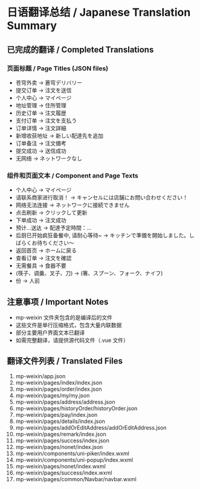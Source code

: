 # 日语翻译总结 / Japanese Translation Summary

## 已完成的翻译 / Completed Translations

### 页面标题 / Page Titles (JSON files)
- 苍穹外卖 → 蒼穹デリバリー
- 提交订单 → 注文を送信
- 个人中心 → マイページ
- 地址管理 → 住所管理
- 历史订单 → 注文履歴
- 支付订单 → 注文を支払う
- 订单详情 → 注文詳細
- 新增收获地址 → 新しい配達先を追加
- 订单备注 → 注文備考
- 提交成功 → 送信成功
- 无网络 → ネットワークなし

### 组件和页面文本 / Component and Page Texts
- 个人中心 → マイページ
- 请联系商家进行取消！ → キャンセルには店舗にお問い合わせください！
- 网络无法连接 → ネットワークに接続できません
- 点击刷新 → クリックして更新
- 下单成功 → 注文成功
- 预计...送达 → 配達予定時間：...
- 后厨已开始疯狂备餐中, 请耐心等待~ → キッチンで準備を開始しました。しばらくお待ちください～
- 返回首页 → ホームに戻る
- 查看订单 → 注文を確認
- 无需餐具 → 食器不要
- (筷子、调羹、叉子、刀) → (箸、スプーン、フォーク、ナイフ)
- 份 → 人前

## 注意事项 / Important Notes
- mp-weixin 文件夹包含的是编译后的文件
- 这些文件是单行压缩格式，包含大量内联数据
- 部分主要用户界面文本已翻译
- 如需完整翻译，请提供源代码文件（.vue 文件）

## 翻译文件列表 / Translated Files
1. mp-weixin/app.json
2. mp-weixin/pages/index/index.json
3. mp-weixin/pages/order/index.json
4. mp-weixin/pages/my/my.json
5. mp-weixin/pages/address/address.json
6. mp-weixin/pages/historyOrder/historyOrder.json
7. mp-weixin/pages/pay/index.json
8. mp-weixin/pages/details/index.json
9. mp-weixin/pages/addOrEditAddress/addOrEditAddress.json
10. mp-weixin/pages/remark/index.json
11. mp-weixin/pages/success/index.json
12. mp-weixin/pages/nonet/index.json
13. mp-weixin/components/uni-piker/index.wxml
14. mp-weixin/components/uni-popup/index.wxml
15. mp-weixin/pages/nonet/index.wxml
16. mp-weixin/pages/success/index.wxml
17. mp-weixin/pages/common/Navbar/navbar.wxml
